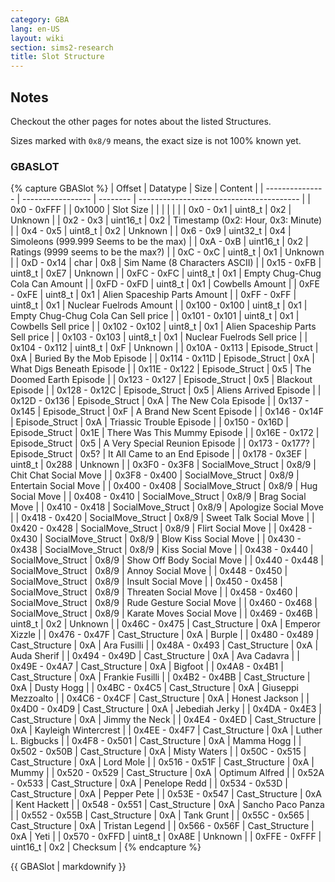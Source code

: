 ```yaml
---
category: GBA
lang: en-US
layout: wiki
section: sims2-research
title: Slot Structure
---
```


## Notes
Checkout the other pages for notes about the listed Structures.

Sizes marked with `0x8/9` means, the exact size is not 100% known yet.

### GBASLOT
{% capture GBASlot %}
| Offset          | Datatype          | Size     | Content                                  |
| --------------- | ----------------- | -------- | ---------------------------------------- |
| 0x0 - 0xFFF     |                   | 0x1000   | Slot Size                                |
|                 |                   |          |                                          |
| 0x0 - 0x1       | uint8_t           | 0x2      | Unknown                                  |
| 0x2 - 0x3       | uint16_t          | 0x2      | Timestamp (0x2: Hour, 0x3: Minute)       |
| 0x4 - 0x5       | uint8_t           | 0x2      | Unknown                                  |
| 0x6 - 0x9       | uint32_t          | 0x4      | Simoleons (999.999 Seems to be the max)  |
| 0xA - 0xB       | uint16_t          | 0x2      | Ratings (9999 seems to be the max?)      |
| 0xC - 0xC       | uint8_t           | 0x1      | Unknown                                  |
| 0xD - 0x14      | char              | 0x8      | Sim Name (8 Characters ASCII)            |
| 0x15 - 0xFB     | uint8_t           | 0xE7     | Unknown                                  |
| 0xFC - 0xFC     | uint8_t           | 0x1      | Empty Chug-Chug Cola Can Amount          |
| 0xFD - 0xFD     | uint8_t           | 0x1      | Cowbells Amount                          |
| 0xFE - 0xFE     | uint8_t           | 0x1      | Alien Spaceship Parts Amount             |
| 0xFF - 0xFF     | uint8_t           | 0x1      | Nuclear Fuelrods Amount                  |
| 0x100 - 0x100   | uint8_t           | 0x1      | Empty Chug-Chug Cola Can Sell price      |
| 0x101 - 0x101   | uint8_t           | 0x1      | Cowbells Sell price                      |
| 0x102 - 0x102   | uint8_t           | 0x1      | Alien Spaceship Parts Sell price         |
| 0x103 - 0x103   | uint8_t           | 0x1      | Nuclear Fuelrods Sell price              |
| 0x104 - 0x112   | uint8_t           | 0xF      | Unknown                                  |
| 0x10A - 0x113   | Episode_Struct    | 0xA      | Buried By the Mob Episode                |
| 0x114 - 0x11D   | Episode_Struct    | 0xA      | What Digs Beneath Episode                |
| 0x11E - 0x122   | Episode_Struct    | 0x5      | The Doomed Earth Episode                 |
| 0x123 - 0x127   | Episode_Struct    | 0x5      | Blackout Episode                         |
| 0x128 - 0x12C   | Episode_Struct    | 0x5      | Aliens Arrived Episode                   |
| 0x12D - 0x136   | Episode_Struct    | 0xA      | The New Cola Episode                     |
| 0x137 - 0x145   | Episode_Struct    | 0xF      | A Brand New Scent Episode                |
| 0x146 - 0x14F   | Episode_Struct    | 0xA      | Triassic Trouble Episode                 |
| 0x150 - 0x16D   | Episode_Struct    | 0x1E     | There Was This Mummy Episode             |
| 0x16E - 0x172   | Episode_Struct    | 0x5      | A Very Special Reunion Episode           |
| 0x173 - 0x177?  | Episode_Struct    | 0x5?     | It All Came to an End Episode            |
| 0x178 - 0x3EF   | uint8_t           | 0x288    | Unknown                                  |
| 0x3F0 - 0x3F8   | SocialMove_Struct | 0x8/9    | Chit Chat Social Move                    |
| 0x3F8 - 0x400   | SocialMove_Struct | 0x8/9    | Entertain Social Move                    |
| 0x400 - 0x408   | SocialMove_Struct | 0x8/9    | Hug Social Move                          |
| 0x408 - 0x410   | SocialMove_Struct | 0x8/9    | Brag Social Move                         |
| 0x410 - 0x418   | SocialMove_Struct | 0x8/9    | Apologize Social Move                    |
| 0x418 - 0x420   | SocialMove_Struct | 0x8/9    | Sweet Talk Social Move                   |
| 0x420 - 0x428   | SocialMove_Struct | 0x8/9    | Flirt Social Move                        |
| 0x428 - 0x430   | SocialMove_Struct | 0x8/9    | Blow Kiss Social Move                    |
| 0x430 - 0x438   | SocialMove_Struct | 0x8/9    | Kiss Social Move                         |
| 0x438 - 0x440   | SocialMove_Struct | 0x8/9    | Show Off Body Social Move                |
| 0x440 - 0x448   | SocialMove_Struct | 0x8/9    | Annoy Social Move                        |
| 0x448 - 0x450   | SocialMove_Struct | 0x8/9    | Insult Social Move                       |
| 0x450 - 0x458   | SocialMove_Struct | 0x8/9    | Threaten Social Move                     |
| 0x458 - 0x460   | SocialMove_Struct | 0x8/9    | Rude Gesture Social Move                 |
| 0x460 - 0x468   | SocialMove_Struct | 0x8/9    | Karate Moves Social Move                 |
| 0x469 - 0x46B   | uint8_t           | 0x2      | Unknown                                  |
| 0x46C - 0x475   | Cast_Structure    | 0xA      | Emperor Xizzle                           |
| 0x476 - 0x47F   | Cast_Structure    | 0xA      | Burple                                   |
| 0x480 - 0x489   | Cast_Structure    | 0xA      | Ara Fusilli                              |
| 0x48A - 0x493   | Cast_Structure    | 0xA      | Auda Sherif                              |
| 0x494 - 0x49D   | Cast_Structure    | 0xA      | Ava Cadavra                              |
| 0x49E - 0x4A7   | Cast_Structure    | 0xA      | Bigfoot                                  |
| 0x4A8 - 0x4B1   | Cast_Structure    | 0xA      | Frankie Fusilli                          |
| 0x4B2 - 0x4BB   | Cast_Structure    | 0xA      | Dusty Hogg                               |
| 0x4BC - 0x4C5   | Cast_Structure    | 0xA      | Giuseppi Mezzoalto                       |
| 0x4C6 - 0x4CF   | Cast_Structure    | 0xA      | Honest Jackson                           |
| 0x4D0 - 0x4D9   | Cast_Structure    | 0xA      | Jebediah Jerky                           |
| 0x4DA - 0x4E3   | Cast_Structure    | 0xA      | Jimmy the Neck                           |
| 0x4E4 - 0x4ED   | Cast_Structure    | 0xA      | Kayleigh Wintercrest                     |
| 0x4EE - 0x4F7   | Cast_Structure    | 0xA      | Luther L. Bigbucks                       |
| 0x4F8 - 0x501   | Cast_Structure    | 0xA      | Mamma Hogg                               |
| 0x502 - 0x50B   | Cast_Structure    | 0xA      | Misty Waters                             |
| 0x50C - 0x515   | Cast_Structure    | 0xA      | Lord Mole                                |
| 0x516 - 0x51F   | Cast_Structure    | 0xA      | Mummy                                    |
| 0x520 - 0x529   | Cast_Structure    | 0xA      | Optimum Alfred                           |
| 0x52A - 0x533   | Cast_Structure    | 0xA      | Penelope Redd                            |
| 0x534 - 0x53D   | Cast_Structure    | 0xA      | Pepper Pete                              |
| 0x53E - 0x547   | Cast_Structure    | 0xA      | Kent Hackett                             |
| 0x548 - 0x551   | Cast_Structure    | 0xA      | Sancho Paco Panza                        |
| 0x552 - 0x55B   | Cast_Structure    | 0xA      | Tank Grunt                               |
| 0x55C - 0x565   | Cast_Structure    | 0xA      | Tristan Legend                           |
| 0x566 - 0x56F   | Cast_Structure    | 0xA      | Yeti                                     |
| 0x570 - 0xFFD   | uint8_t           | 0xA8E    | Unknown                                  |
| 0xFFE - 0xFFF   | uint16_t          | 0x2      | Checksum                                 |
{% endcapture %}

{{ GBASlot | markdownify }}